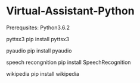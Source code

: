 # Virtual-Assistant-Python

Prerequsites:
Python3.6.2

pyttsx3
pip install pyttsx3

pyaudio
pip install pyaudio

speech recongnition
pip install SpeechRecognition

wikipedia
pip install wikipedia
